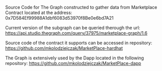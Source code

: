 Source Code for The Graph constructed to gather data from Marketplace Contract located at the address:
0x7D584Ef99988A1dbf6083d53970f8Be0e6bd7A21

Current version of the subgraph can be queried therough the url:
https://api.studio.thegraph.com/query/37975/marketplace-graph/1.6

Source code of the contract it supports can be accessed in repository:
https://github.com/mkolodziejczak/MarketPlace-hardhat

The Graph is extensively used by the Dapp located in the following repository:
https://github.com/mkolodziejczak/MarketPlace-dapp
